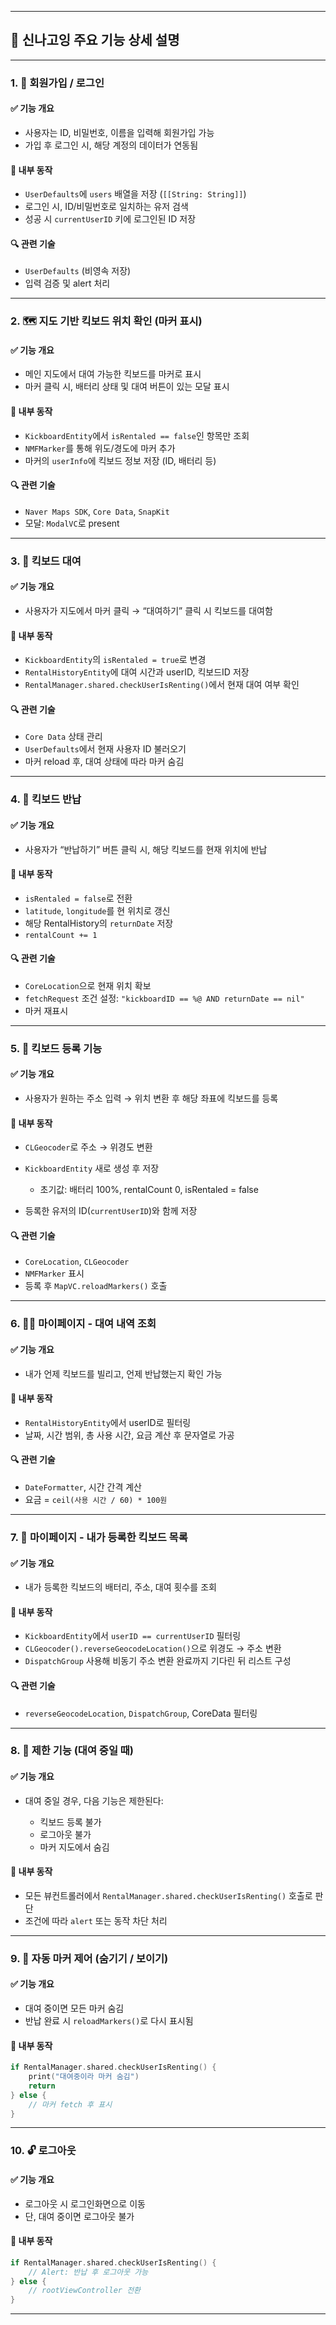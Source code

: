 
---

## 🧭 신나고잉 주요 기능 상세 설명

---

### 1. 🔐 **회원가입 / 로그인**

#### ✅ 기능 개요

* 사용자는 ID, 비밀번호, 이름을 입력해 회원가입 가능
* 가입 후 로그인 시, 해당 계정의 데이터가 연동됨

#### 🔧 내부 동작

* `UserDefaults`에 `users` 배열을 저장 (`[[String: String]]`)
* 로그인 시, ID/비밀번호로 일치하는 유저 검색
* 성공 시 `currentUserID` 키에 로그인된 ID 저장

#### 🔍 관련 기술

* `UserDefaults` (비영속 저장)
* 입력 검증 및 alert 처리

---

### 2. 🗺️ **지도 기반 킥보드 위치 확인 (마커 표시)**

#### ✅ 기능 개요

* 메인 지도에서 대여 가능한 킥보드를 마커로 표시
* 마커 클릭 시, 배터리 상태 및 대여 버튼이 있는 모달 표시

#### 🔧 내부 동작

* `KickboardEntity`에서 `isRentaled == false`인 항목만 조회
* `NMFMarker`를 통해 위도/경도에 마커 추가
* 마커의 `userInfo`에 킥보드 정보 저장 (ID, 배터리 등)

#### 🔍 관련 기술

* `Naver Maps SDK`, `Core Data`, `SnapKit`
* 모달: `ModalVC`로 present

---

### 3. 🚀 **킥보드 대여**

#### ✅ 기능 개요

* 사용자가 지도에서 마커 클릭 → “대여하기” 클릭 시 킥보드를 대여함

#### 🔧 내부 동작

* `KickboardEntity`의 `isRentaled = true`로 변경
* `RentalHistoryEntity`에 대여 시간과 userID, 킥보드ID 저장
* `RentalManager.shared.checkUserIsRenting()`에서 현재 대여 여부 확인

#### 🔍 관련 기술

* `Core Data` 상태 관리
* `UserDefaults`에서 현재 사용자 ID 불러오기
* 마커 reload 후, 대여 상태에 따라 마커 숨김

---

### 4. 🛑 **킥보드 반납**

#### ✅ 기능 개요

* 사용자가 “반납하기” 버튼 클릭 시, 해당 킥보드를 현재 위치에 반납

#### 🔧 내부 동작

* `isRentaled = false`로 전환
* `latitude`, `longitude`를 현 위치로 갱신
* 해당 RentalHistory의 `returnDate` 저장
* `rentalCount += 1`

#### 🔍 관련 기술

* `CoreLocation`으로 현재 위치 확보
* `fetchRequest` 조건 설정: `"kickboardID == %@ AND returnDate == nil"`
* 마커 재표시

---

### 5. 📍 **킥보드 등록 기능**

#### ✅ 기능 개요

* 사용자가 원하는 주소 입력 → 위치 변환 후 해당 좌표에 킥보드를 등록

#### 🔧 내부 동작

* `CLGeocoder`로 주소 → 위경도 변환
* `KickboardEntity` 새로 생성 후 저장

  * 초기값: 배터리 100%, rentalCount 0, isRentaled = false
* 등록한 유저의 ID(`currentUserID`)와 함께 저장

#### 🔍 관련 기술

* `CoreLocation`, `CLGeocoder`
* `NMFMarker` 표시
* 등록 후 `MapVC.reloadMarkers()` 호출

---

### 6. 🧑‍💼 **마이페이지 - 대여 내역 조회**

#### ✅ 기능 개요

* 내가 언제 킥보드를 빌리고, 언제 반납했는지 확인 가능

#### 🔧 내부 동작

* `RentalHistoryEntity`에서 userID로 필터링
* 날짜, 시간 범위, 총 사용 시간, 요금 계산 후 문자열로 가공

#### 🔍 관련 기술

* `DateFormatter`, 시간 간격 계산
* 요금 = `ceil(사용 시간 / 60) * 100원`

---

### 7. 🧾 **마이페이지 - 내가 등록한 킥보드 목록**

#### ✅ 기능 개요

* 내가 등록한 킥보드의 배터리, 주소, 대여 횟수를 조회

#### 🔧 내부 동작

* `KickboardEntity`에서 `userID == currentUserID` 필터링
* `CLGeocoder().reverseGeocodeLocation()`으로 위경도 → 주소 변환
* `DispatchGroup` 사용해 비동기 주소 변환 완료까지 기다린 뒤 리스트 구성

#### 🔍 관련 기술

* `reverseGeocodeLocation`, `DispatchGroup`, CoreData 필터링

---

### 8. 🚫 **제한 기능 (대여 중일 때)**

#### ✅ 기능 개요

* 대여 중일 경우, 다음 기능은 제한된다:

  * 킥보드 등록 불가
  * 로그아웃 불가
  * 마커 지도에서 숨김

#### 🔧 내부 동작

* 모든 뷰컨트롤러에서 `RentalManager.shared.checkUserIsRenting()` 호출로 판단
* 조건에 따라 `alert` 또는 동작 차단 처리

---

### 9. 📌 **자동 마커 제어 (숨기기 / 보이기)**

#### ✅ 기능 개요

* 대여 중이면 모든 마커 숨김
* 반납 완료 시 `reloadMarkers()`로 다시 표시됨

#### 🔧 내부 동작

```swift
if RentalManager.shared.checkUserIsRenting() {
    print("대여중이라 마커 숨김")
    return
} else {
    // 마커 fetch 후 표시
}
```

---

### 10. 🔓 **로그아웃**

#### ✅ 기능 개요

* 로그아웃 시 로그인화면으로 이동
* 단, 대여 중이면 로그아웃 불가

#### 🔧 내부 동작

```swift
if RentalManager.shared.checkUserIsRenting() {
    // Alert: 반납 후 로그아웃 가능
} else {
    // rootViewController 전환
}
```

---
